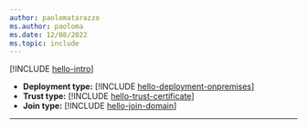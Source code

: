 ```yaml
---
author: paolomatarazzo
ms.author: paoloma
ms.date: 12/08/2022
ms.topic: include
---
```


[!INCLUDE [hello-intro](hello-intro.md)]
- **Deployment type:** [!INCLUDE [hello-deployment-onpremises](hello-deployment-onpremises.md)]
- **Trust type:** [!INCLUDE [hello-trust-certificate](hello-trust-certificate.md)]
- **Join type:** [!INCLUDE [hello-join-domain](hello-join-domain.md)]
---
